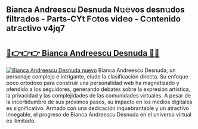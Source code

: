 ## Bianca Andreescu Desnuda N𝚞𝚎vos desn𝚞dos filtr𝚊dos - Parts-CYt F𝚘tos vid𝚎o - C𝚘ntenido atr𝚊ctivo v4jq7

# <h2><a href="http://mb3o2i3.tromn.icu/?c=Bianca+Andreescu+Desnuda">🔗👉👉👉 Bianca Andreescu Desnuda 🔗🔗</a></h2>

[![Bianca Andreescu Desnuda nuevo](https://i.imgur.com/pEAQMta.gif)](http://mb3o2i3.tromn.icu/?c=Bianca+Andreescu+Desnuda)
Bianca Andreescu Desnuda, un personaje complejo e intrigante, elude la clasificación directa. Su enfoque poco ortodoxo para construir una personalidad web ha magnetizado y ofendido a los seguidores, generando debates sobre la expresión artística, la privacidad y las complejidades de las comunidades virtuales. A pesar de la incertidumbre de sus próximos pasos, su impacto en los medios digitales es significativo. Armado con una dedicación inquebrantable y un atractivo innegable, el progreso de Bianca Andreescu Desnuda en el universo virtual es ilimitado.

